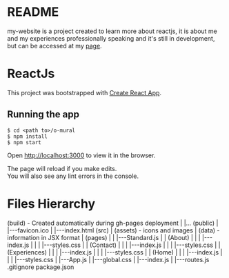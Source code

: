 # README
my-website is a project created to learn more about reactjs,
it is about me and my experiences professionally speaking and 
it's still in development, but can be accessed at my [page](https://rosantori.github.io/my-website).

# ReactJs

This project was bootstrapped with [Create React App](https://github.com/facebook/create-react-app).

## Running the app 
```
$ cd <path to>/o-mural
$ npm install
$ npm start

```

Open [http://localhost:3000](http://localhost:3000) to view it in the browser.

The page will reload if you make edits.<br />
You will also see any lint errors in the console.

# Files Hierarchy

(build) - Created automatically during gh-pages deployment
|   |...
(public)
|   |---favicon.ico
|   |---index.html
(src)
|   (assets) - icons and images 
|   (data) - information in  JSX format
|   (pages)
|   |   |---Standard.js
|   |   (About)
|   |   |   |---index.js
|   |   |   |---styles.css
|   |   (Contact)
|   |   |   |---index.js
|   |   |   |---styles.css
|   |   (Experiences)
|   |   |   |---index.js
|   |   |   |---styles.css
|   |   (Home)
|   |   |   |---index.js
|   |   |   |---styles.css
|   |---App.js
|   |---global.css
|   |---index.js
|   |---routes.js
.gitignore
package.json